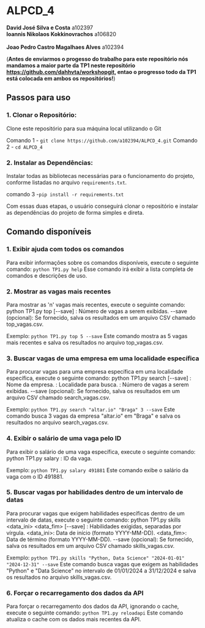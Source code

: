 # ALPCD_4

**David José Silva e Costa** a102397	<br>
**Ioannis Nikolaos Kokkinovrachos** a106820 <br>	
**Joao Pedro Castro Magalhaes Alves** a102394	

(**Antes de enviarmos o progesso do trabalho para este repositório nós mandamos a maior parte da TP1 neste repositório https://github.com/dahhvta/workshopgit, entao o progresso todo 
da TP1 está colocada em ambos os repositórios!**)

## Passos para uso

### 1. **Clonar o Repositório**: 
Clone este repositório para sua máquina local utilizando o Git

Comando 1 - `git clone https://github.com/a102394/ALPCD_4.git`
Comando 2 - `cd ALPCD_4`

### 2. **Instalar as Dependências**: 
Instalar todas as bibliotecas necessárias para o funcionamento do projeto, conforme listadas no arquivo `requirements.txt`.

comando 3 -`pip install -r requirements.txt` 

Com essas duas etapas, o usuário conseguirá clonar o repositório e instalar as dependências do projeto de forma simples e direta.

## Comando disponíveis

### 1. Exibir ajuda com todos os comandos
Para exibir informações sobre os comandos disponíveis, execute o seguinte comando:
`python TP1.py help`
Esse comando irá exibir a lista completa de comandos e descrições de uso.

### 2. Mostrar as vagas mais recentes
Para mostrar as 'n' vagas mais recentes, execute o seguinte comando:
python TP1.py top <n> [--save]
<n>: Número de vagas a serem exibidas.
--save (opcional): Se fornecido, salva os resultados em um arquivo CSV chamado top_vagas.csv.

Exemplo:
`python TP1.py top 5 --save`
Este comando mostra as 5 vagas mais recentes e salva os resultados no arquivo top_vagas.csv.

### 3. Buscar vagas de uma empresa em uma localidade específica
Para procurar vagas para uma empresa específica em uma localidade específica, execute o seguinte comando:
python TP1.py search <empresa> <localidade> <n> [--save]
<empresa>: Nome da empresa.
<localidade>: Localidade para busca.
<n>: Número de vagas a serem exibidas.
--save (opcional): Se fornecido, salva os resultados em um arquivo CSV chamado search_vagas.csv.

Exemplo:
`python TP1.py search "altar.io" "Braga" 3 --save`
Este comando busca 3 vagas da empresa "altar.io" em "Braga" e salva os resultados no arquivo search_vagas.csv.

### 4. Exibir o salário de uma vaga pelo ID
Para exibir o salário de uma vaga específica, execute o seguinte comando:
python TP1.py salary <id>
<id>: ID da vaga.

Exemplo:
`python TP1.py salary 491881`
Este comando exibe o salário da vaga com o ID 491881.

### 5. Buscar vagas por habilidades dentro de um intervalo de datas
Para procurar vagas que exigem habilidades específicas dentro de um intervalo de datas, execute o seguinte comando:
python TP1.py skills <skills> <data_ini> <data_fim> [--save]
<skills>: Habilidades exigidas, separadas por vírgula.
<data_ini>: Data de início (formato YYYY-MM-DD).
<data_fim>: Data de término (formato YYYY-MM-DD).
--save (opcional): Se fornecido, salva os resultados em um arquivo CSV chamado skills_vagas.csv.

Exemplo:
`python TP1.py skills "Python, Data Science" "2024-01-01" "2024-12-31" --save`
Este comando busca vagas que exigem as habilidades "Python" e "Data Science" no intervalo de 01/01/2024 a 31/12/2024 e salva os resultados no arquivo skills_vagas.csv.

### 6. Forçar o recarregamento dos dados da API
Para forçar o recarregamento dos dados da API, ignorando o cache, execute o seguinte comando:
`python TP1.py reloadapi`
Este comando atualiza o cache com os dados mais recentes da API.
